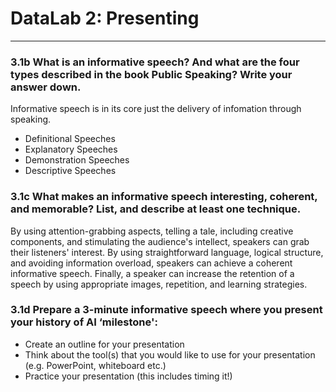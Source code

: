 # DataLab 2: Presenting
---
### 3.1b What is an informative speech? And what are the four types described in the book Public Speaking? Write your answer down.
Informative speech is in its core just the delivery of infomation through speaking.
- Definitional Speeches
- Explanatory Speeches
- Demonstration Speeches
- Descriptive Speeches

### 3.1c What makes an informative speech interesting, coherent, and memorable? List, and describe at least one technique.
By using attention-grabbing aspects, telling a tale, including creative components, and stimulating the audience's intellect, speakers can grab their listeners' interest. By using straightforward language, logical structure, and avoiding information overload, speakers can achieve a coherent informative speech. Finally, a speaker can increase the retention of a speech by using appropriate images, repetition, and learning strategies.

### 3.1d Prepare a 3-minute informative speech where you present your history of AI ‘milestone':
- Create an outline for your presentation
- Think about the tool(s) that you would like to use for your presentation (e.g. PowerPoint, whiteboard etc.)
- Practice your presentation (this includes timing it!)
